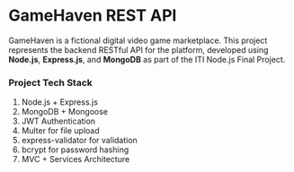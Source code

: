 #  GameHaven REST API

GameHaven is a fictional digital video game marketplace. This project represents the backend RESTful API for the platform, developed using **Node.js**, **Express.js**, and **MongoDB** as part of the ITI Node.js Final Project.

### Project Tech Stack
1. Node.js + Express.js
2. MongoDB + Mongoose
3. JWT Authentication
4. Multer for file upload
5. express-validator for validation
6. bcrypt for password hashing
7. MVC + Services Architecture
